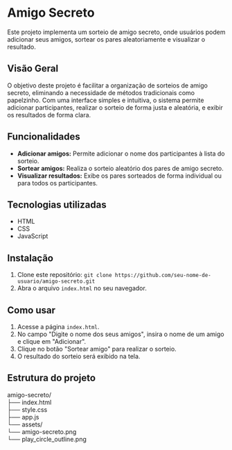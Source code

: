 # Amigo Secreto

Este projeto implementa um sorteio de amigo secreto, onde usuários podem adicionar seus amigos, sortear os pares aleatoriamente e visualizar o resultado.

## Visão Geral

O objetivo deste projeto é facilitar a organização de sorteios de amigo secreto, eliminando a necessidade de métodos tradicionais como papelzinho. Com uma interface simples e intuitiva, o sistema permite adicionar participantes, realizar o sorteio de forma justa e aleatória, e exibir os resultados de forma clara.

## Funcionalidades

- **Adicionar amigos:** Permite adicionar o nome dos participantes à lista do sorteio.
- **Sortear amigos:** Realiza o sorteio aleatório dos pares de amigo secreto.
- **Visualizar resultados:** Exibe os pares sorteados de forma individual ou para todos os participantes.

## Tecnologias utilizadas

- HTML
- CSS
- JavaScript

## Instalação

1. Clone este repositório: `git clone https://github.com/seu-nome-de-usuario/amigo-secreto.git`
2. Abra o arquivo `index.html` no seu navegador.

## Como usar

1. Acesse a página `index.html`.
2. No campo "Digite o nome dos seus amigos", insira o nome de um amigo e clique em "Adicionar".
3. Clique no botão "Sortear amigo" para realizar o sorteio.
4. O resultado do sorteio será exibido na tela.

## Estrutura do projeto

amigo-secreto/ <br>
├── index.html <br>
├── style.css <br>
├── app.js <br>
└── assets/ <br>
└── amigo-secreto.png <br>
└── play_circle_outline.png

